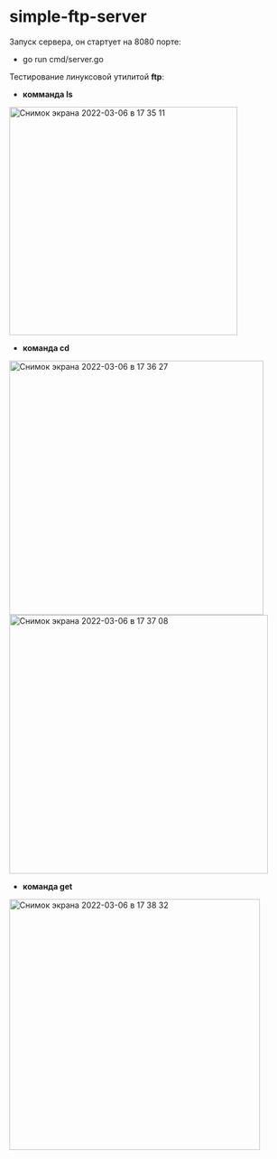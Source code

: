 # simple-ftp-server

Запуск сервера, он стартует на 8080 порте:
* go run cmd/server.go


Тестирование линуксовой утилитой **ftp**:

* **комманда ls**
<img width="404" alt="Снимок экрана 2022-03-06 в 17 35 11" src="https://user-images.githubusercontent.com/46247177/156927801-664a3823-335d-4c78-ac27-06d4fbbf4f34.png">

* **команда cd**

<img width="450" alt="Снимок экрана 2022-03-06 в 17 36 27" src="https://user-images.githubusercontent.com/46247177/156927845-a48e3af0-3fef-422a-84df-277c3d9306b8.png">
<img width="458" alt="Снимок экрана 2022-03-06 в 17 37 08" src="https://user-images.githubusercontent.com/46247177/156927874-3a7fe683-a546-45a6-8763-f05ae50a0446.png">

* **команда get**

<img width="444" alt="Снимок экрана 2022-03-06 в 17 38 32" src="https://user-images.githubusercontent.com/46247177/156927927-e11e4029-dacc-46dc-b538-69b50ec0f0c6.png">
